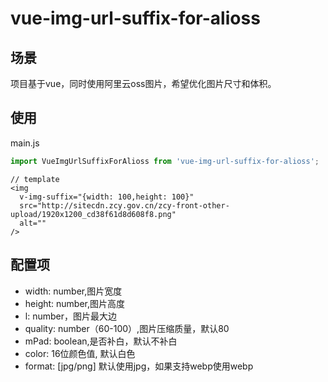 # vue-img-url-suffix-for-alioss

## 场景
项目基于vue，同时使用阿里云oss图片，希望优化图片尺寸和体积。

## 使用
main.js
```js
import VueImgUrlSuffixForAlioss from 'vue-img-url-suffix-for-alioss';
```

```
// template
<img
  v-img-suffix="{width: 100,height: 100}"
  src="http://sitecdn.zcy.gov.cn/zcy-front-other-upload/1920x1200_cd38f61d8d608f8.png"
  alt=""
/>

```

## 配置项
- width: number,图片宽度
- height: number,图片高度
- l: number，图片最大边
- quality: number（60-100）,图片压缩质量，默认80
- mPad: boolean,是否补白，默认不补白
- color: 16位颜色值, 默认白色
- format: [jpg/png] 默认使用jpg，如果支持webp使用webp
